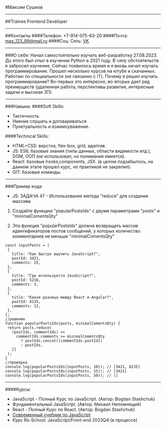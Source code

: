 #Максим Сушков

---

##Trainee Frontend Developer

---

##Контакты
####Телефон: +7-914-075-83-20
####Почта: max_123_99@mail.ru
####Соц. Сеть: [VK](https://vk.com/lilbrokenheart21)

---

###О себе:
Начал самостоятельно изучать веб-разработку 27.08.2023. До этого был опыт в изучении Python в 2021 году.
В силу обстоятельств я забросил изучение. Сейчас появилось время и я вновь начал изучать программирование.
Прошел несколько курсов на ютубе и скачанных. Работаю по специальности (не связанно с IT).
Почему я решил изучать программирование?
Во-первых это интересно, во-вторых дает ряд преимуществ (удаленная работа, перспективы развития, интересные задачи и высокая ЗП).

---

###Навыки:
####Soft Skills:

- Тактичность
- Умение слушать и договариваться
- Пунктуальность и взаимоуважение.

####Technical Skills:

- HTML+CSS: верстка, flex-box, grid, адаптив.
- JS: ES6, базовые знания (типы данных, области видимости итд.), DOM, ООП (не использовал, но понимания имеется).
- React: базовые hooks,components, JSX. (в целом подзабылось, на данном этапе прошел курс, но практикой не закрепил).
- GIT: базовые команды.

---

###Пример кода:

- JS:
  ЗАДАЧА 47 - Использование метода "reduce" для создания массива

1.  Создайте функцию "popularPostsIds" с двумя параметрами "posts" и "minimalComentsQty"

2.  Эта функция "popularPostsIds" должна возвращать массив идентификаторов постов сообщений,
    у которых количество комментариев не меньше "minimalComentsQty"

```
const inputPosts = [
 {
   title: "Как быстро выучить JavaScript?",
   postId: 3421,
   comments: 25,
 },
 {
   title: "Где используется JavaScript?",
   postId: 5216,
   comments: 3,
 },
 {
   title: "Какая разница между React и Angular?",
   postId: 8135,
   comments: 12,
 },
];
//решение
function popularPostsIds(posts, minimalComentsQty) {
 return posts.reduce(
   (postIds, commentIds) =>
     commentIds.comments >= minimalComentsQty
       ? postIds.concat([commentIds.postId])
       : postIds,
   []
 );
}
//проверка
console.log(popularPostsIds(inputPosts, 10)); // [3421, 8135]
console.log(popularPostsIds(inputPosts, 15)); // [3421]
console.log(popularPostsIds(inputPosts, 50)); // []
```

---

####Курсы:

- JavaScript - Полный Курс по JavaScript. (Автор: Bogdan Stashchuk)
- Фундаментальный JavaScript. (Автор: Михаил Непомнящий)
- React - Полный Курс по React. (Автор: Bogdan Stashchuk)
- [Современный учебник по JavaScript](https://learn.javascript.ru/)
- Курс Rs-School: JavaScript/Front-end 2023Q4 (в процессе)
